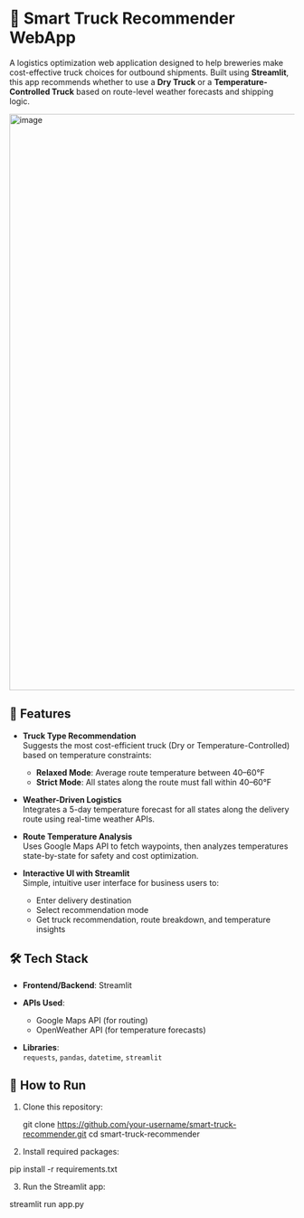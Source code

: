 # 🚛 Smart Truck Recommender WebApp

A logistics optimization web application designed to help breweries make cost-effective truck choices for outbound shipments. Built using **Streamlit**, this app recommends whether to use a **Dry Truck** or a **Temperature-Controlled Truck** based on route-level weather forecasts and shipping logic.


<img width="1019" alt="image" src="https://github.com/user-attachments/assets/8b949328-ffb9-4be6-9a19-d5316fbce3c1" />


## 🌟 Features

- **Truck Type Recommendation**  
  Suggests the most cost-efficient truck (Dry or Temperature-Controlled) based on temperature constraints:
  - **Relaxed Mode**: Average route temperature between 40–60°F
  - **Strict Mode**: All states along the route must fall within 40–60°F

- **Weather-Driven Logistics**  
  Integrates a 5-day temperature forecast for all states along the delivery route using real-time weather APIs.

- **Route Temperature Analysis**  
  Uses Google Maps API to fetch waypoints, then analyzes temperatures state-by-state for safety and cost optimization.

- **Interactive UI with Streamlit**  
  Simple, intuitive user interface for business users to:
  - Enter delivery destination
  - Select recommendation mode
  - Get truck recommendation, route breakdown, and temperature insights

## 🛠 Tech Stack

- **Frontend/Backend**: Streamlit  
- **APIs Used**:  
  - Google Maps API (for routing)  
  - OpenWeather API (for temperature forecasts)  

- **Libraries**:  
  `requests`, `pandas`, `datetime`, `streamlit`

## 🚀 How to Run

1. Clone this repository:
   
   git clone https://github.com/your-username/smart-truck-recommender.git
   cd smart-truck-recommender

2. Install required packages:
   
  pip install -r requirements.txt

3. Run the Streamlit app:

  streamlit run app.py
